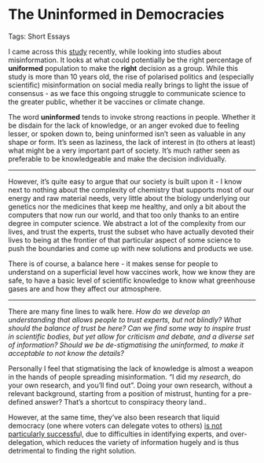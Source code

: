 # The Uninformed in Democracies

Tags: Short Essays

I came across this [study](https://www.princeton.edu/news/2011/12/15/less-knowledge-more-power-uninformed-can-be-vital-democracy-study-finds) recently, while looking into studies about misinformation. It looks at what could potentially be the right percentage of **uniformed** population to make the **right** decision as a group. While this study is more than 10 years old, the rise of polarised politics and (especially scientific) misinformation on social media really brings to light the issue of consensus - as we face this ongoing struggle to communicate science to the greater public, whether it be vaccines or climate change.

The word **uninformed** tends to invoke strong reactions in people. Whether it be disdain for the lack of knowledge, or an anger evoked due to feeling lesser, or spoken down to, being uninformed isn’t seen as valuable in any shape or form. It’s seen as laziness, the lack of interest in (to others at least) what might be a very important part of society. It’s much rather seen as preferable to be knowledgeable and make the decision individually.

---

However, it’s quite easy to argue that our society is built upon it - I know next to nothing about the complexity of chemistry that supports most of our energy and raw material needs, very little about the biology underlying our genetics nor the medicines that keep me healthy, and only a bit about the computers that now run our world, and that too only thanks to an entire degree in computer science. We abstract a lot of the complexity from our lives, and trust the experts, trust the subset who have actually devoted their lives to being at the frontier of that particular aspect of some science to push the boundaries and come up with new solutions and products we use.

There is of course, a balance here - it makes sense for people to understand on a superficial level how vaccines work, how we know they are safe, to have a basic level of scientific knowledge to know what greenhouse gases are and how they affect our atmosphere.

---

There are many fine lines to walk here. *How do we develop an understanding that allows people to trust experts, but not blindly? What should the balance of trust be here? Can we find some way to inspire trust in scientific bodies, but yet allow for criticism and debate, and a diverse set of information? Should we be de-stigmatising the uninformed, to make it acceptable to not know the details?*

Personally I feel that stigmatising the lack of knowledge is almost a weapon in the hands of people spreading misinformation. “I did my *research*, do your own research, and you’ll find out”. Doing your own research, without a relevant background, starting from a position of mistrust, hunting for a pre-defined answer? That’s a shortcut to conspiracy theory land..

However, at the same time, they’ve also been research that liquid democracy (one where voters can delegate votes to others) [is not particularly successfu](https://www.nber.org/system/files/working_papers/w30794/w30794.pdf)l, due to difficulties in identifying experts, and over-delegation, which reduces the variety of information hugely and is thus detrimental to finding the right solution.